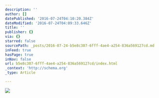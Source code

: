 ```yaml
---
description: ''
author: []
datePublished: '2016-07-24T04:10:20.384Z'
dateModified: '2016-07-24T04:09:33.646Z'
title: ''
publisher: {}
via: {}
starred: false
sourcePath: _posts/2016-07-24-b5e8c307-6fff-4ae4-a254-836a569127cd.md
inFeed: true
hasPage: true
inNav: false
url: b5e8c307-6fff-4ae4-a254-836a569127cd/index.html
_context: 'http://schema.org'
_type: Article

---
```

![](https://the-grid-user-content.s3-us-west-2.amazonaws.com/9f2a734e-1aaf-4bf7-8262-0e0395268eda.jpg)